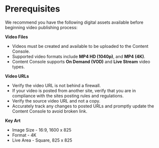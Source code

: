 # Prerequisites

We recommend you have the following digital assets available before beginning video publishing process:

**Video Files**

*	Videos must be created and available to be uploaded to the Content Console.
* Supported video formats include **MP4 HD (1040p)**, and **MP4 (4K)**.
* Content Console supports **On Demand (VOD)** and **Live Stream** video types.

**Video URLs**

* Verify the video URL is not behind a firewall.
* If your video is posted from another site, verify that you are in compliance with the sites posting rules and regulations.
* Verify the source video URL and not a copy.
* Accurately track any changes to posted URLs and promptly update the Content Console to avoid broken link.

**Key Art**

* Image Size - 16:9, 1600 x 825
* Format - 4K
* Live Area - Square, 825 x 825

